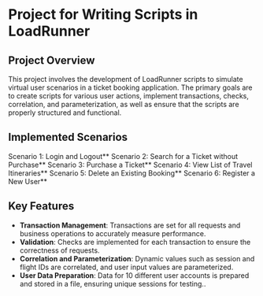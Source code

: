 # Project for Writing Scripts in LoadRunner

## Project Overview

This project involves the development of LoadRunner scripts to simulate virtual user scenarios in a ticket booking application. The primary goals are to create scripts for various user actions, implement transactions, checks, correlation, and parameterization, as well as ensure that the scripts are properly structured and functional.

## Implemented Scenarios

Scenario 1: Login and Logout**
Scenario 2: Search for a Ticket without Purchase**
Scenario 3: Purchase a Ticket**
Scenario 4: View List of Travel Itineraries**
Scenario 5: Delete an Existing Booking**
Scenario 6: Register a New User**

## Key Features

- **Transaction Management**: Transactions are set for all requests and business operations to accurately measure performance.
- **Validation**: Checks are implemented for each transaction to ensure the correctness of requests.
- **Correlation and Parameterization**: Dynamic values such as session and flight IDs are correlated, and user input values are parameterized.
- **User Data Preparation**: Data for 10 different user accounts is prepared and stored in a file, ensuring unique sessions for testing..
